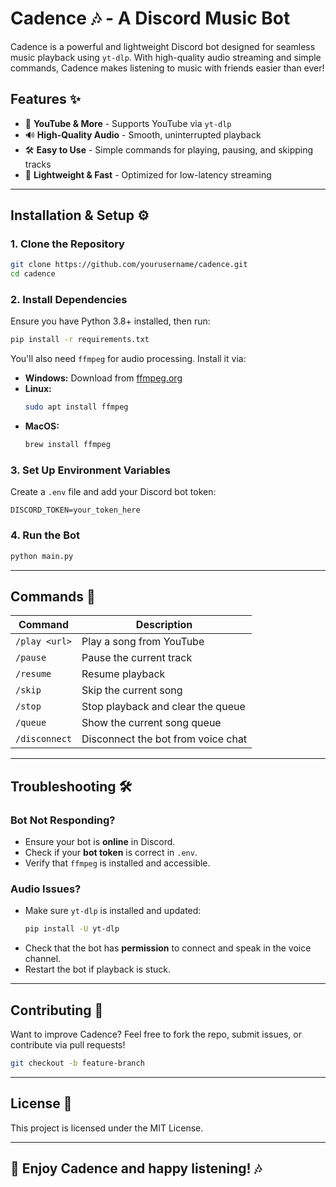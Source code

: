 # Cadence 🎶 - A Discord Music Bot

Cadence is a powerful and lightweight Discord bot designed for seamless music playback using `yt-dlp`. With high-quality audio streaming and simple commands, Cadence makes listening to music with friends easier than ever!

## Features ✨
- 🎵 **YouTube & More** - Supports YouTube via `yt-dlp`
- 🔊 **High-Quality Audio** - Smooth, uninterrupted playback
- 🛠 **Easy to Use** - Simple commands for playing, pausing, and skipping tracks
- 🏃 **Lightweight & Fast** - Optimized for low-latency streaming

---

## Installation & Setup ⚙️
### **1. Clone the Repository**
```bash
git clone https://github.com/yourusername/cadence.git
cd cadence
```

### **2. Install Dependencies**
Ensure you have Python 3.8+ installed, then run:
```bash
pip install -r requirements.txt
```

You'll also need `ffmpeg` for audio processing. Install it via:
- **Windows:** Download from [ffmpeg.org](https://ffmpeg.org/download.html)
- **Linux:**
  ```bash
  sudo apt install ffmpeg
  ```
- **MacOS:**
  ```bash
  brew install ffmpeg
  ```

### **3. Set Up Environment Variables**
Create a `.env` file and add your Discord bot token:
```
DISCORD_TOKEN=your_token_here
```

### **4. Run the Bot**
```bash
python main.py
```

---

## Commands 🎼
| Command        | Description                           |
|---------------|--------------------------------------|
| `/play <url>` | Play a song from YouTube            |
| `/pause`      | Pause the current track             |
| `/resume`     | Resume playback                     |
| `/skip`       | Skip the current song               |
| `/stop`       | Stop playback and clear the queue   |
| `/queue`      | Show the current song queue         |
| `/disconnect` | Disconnect the bot from voice chat  |

---

## Troubleshooting 🛠
### **Bot Not Responding?**
- Ensure your bot is **online** in Discord.
- Check if your **bot token** is correct in `.env`.
- Verify that `ffmpeg` is installed and accessible.

### **Audio Issues?**
- Make sure `yt-dlp` is installed and updated:
  ```bash
  pip install -U yt-dlp
  ```
- Check that the bot has **permission** to connect and speak in the voice channel.
- Restart the bot if playback is stuck.

---

## Contributing 🤝
Want to improve Cadence? Feel free to fork the repo, submit issues, or contribute via pull requests!

```bash
git checkout -b feature-branch
```

---

## License 📜
This project is licensed under the MIT License.

---

## 🌟 Enjoy Cadence and happy listening! 🎶

